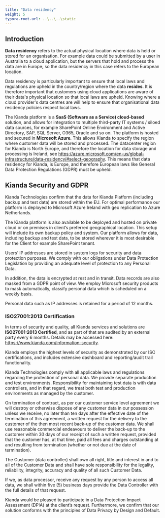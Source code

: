 ```yaml
---
title: "Data residency"
weight: 5
typora-root-url: ..\..\..\static
---
```


## Introduction ## 

**Data residency** refers to the actual physical location where data is held or stored for an organisation. For example data could be submitted by a user in Australia to a cloud application, but the servers that hold and process the data are in Europe, so the data residency in this case refers to the European location. 

Data residency is particularly important to ensure that local laws and regulations are upheld in the country/region where the data **resides**. It is therefore important that customers using cloud applications are aware of their data's physical location so that local laws are upheld. Knowing where a cloud provider's data centres are will help to ensure that organisational data residency policies respect local laws. 

The Kianda platform is a **SaaS (Software as a Service) cloud-based** solution, and allows for integration to multiple third-party IT systems / siloed data sources, for example SharePoint Online Environment and Active Directory, SAP, SQL Server, O365, Oracle and so on. The platform is hosted and secured in **Microsoft Azure**. This allows Kianda to specify the region where customer data will be stored and processed. The datacenter region for Kianda is North Europe, and therefore the location for data storage and processing is Ireland, see https://azure.microsoft.com/en-us/global-infrastructure/data-residency/#select-geography. This means that data residency for Kianda, is Europe, and therefore European laws like General Data Protection Regulations (GDPR) must be upheld. 



## Kianda Security and GDPR ## 

Kianda Technologies confirm that the data for Kianda Platform (including backup and test data) are stored within the EU. For optimal performance our platform is deployed to Microsoft Azure Ireland with geo replication to Azure Netherlands. 

The Kianda platform is also available to be deployed and hosted on private cloud or on premises in client’s preferred geographical location. This setup will include its own backup policy and system. Our platform allows for data, including backup and test data, to be stored wherever it is most desirable for the Client for example SharePoint tenant. 

Users’ IP addresses are stored in system logs for security and data protection purposes. We comply with our obligations under Data Protection Legislation by providing an adequate level of protection to any Personal Data. 

In addition, the data is encrypted at rest and in transit. Data records are also masked from a GDPR point of view. We employ Microsoft security products to mask automatically, classify personal data which is scheduled on a weekly basis. 

Personal data such as IP addresses is retained for a period of 12 months. 



### ISO27001:2013 Certification

In terms of security and quality, all Kianda services and solutions are **ISO27001:2013 Certified**, and as part of that are audited by an external party every 6 months. Details may be accessed here: https://www.kianda.com/information-security. 

Kianda employs the highest levels of security as demonstrated by our ISO certifications, and includes extensive dashboard and reporting/audit trail functionality. 

Kianda Technologies comply with all applicable laws and regulations regarding the protection of personal data. We provide separate production and test environments. Responsibility for maintaining test data is with data controllers, and in that regard, we treat both test and production environments as managed by the customer.  

On termination of contract, as per our customer service level agreement we will destroy or otherwise dispose of any customer data in our possession unless we receive, no later than ten days after the effective date of the termination of this agreement, a written request for the delivery to the customer of the then most recent back-up of the customer data. We shall use reasonable commercial endeavours to deliver the back-up to the customer within 30 days of our receipt of such a written request, provided that the customer has, at that time, paid all fees and charges outstanding at and resulting from termination (whether or not due at the date of termination). 

The Customer (data controller) shall own all right, title and interest in and to all of the Customer Data and shall have sole responsibility for the legality, reliability, integrity, accuracy and quality of all such Customer Data. 

If we, as data processor, receive any request by any person to access all data, we shall within five (5) business days provide the Data Controller with the full details of that request. 

Kianda would be pleased to participate in a Data Protection Impact Assessment (DPIA) at the client’s request. Furthermore, we confirm that our solution conforms with the principles of Data Privacy by Design and Default. 







 
